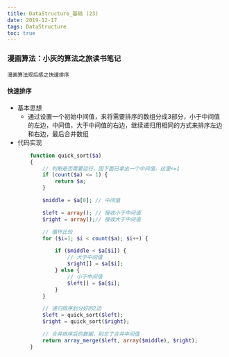 ```yaml
---
title: DataStructure_基础 (23)
date: 2019-12-17
tags: DataStructure
toc: true
---
```


### 漫画算法：小灰的算法之旅读书笔记
    漫画算法观后感之快速排序

<!-- more -->

#### 快速排序
- 基本思想
    * 通过设置一个初始中间值，来将需要排序的数组分成3部分，小于中间值的左边，中间值，大于中间值的右边，继续递归用相同的方式来排序左边和右边，最后合并数组
- 代码实现
    ```php
        function quick_sort($a)
        {
            // 判断是否需要运行，因下面已拿出一个中间值，这里<=1
            if (count($a) <= 1) {
                return $a;
            }

            $middle = $a[0]; // 中间值

            $left = array(); // 接收小于中间值
            $right = array();// 接收大于中间值

            // 循环比较
            for ($i=1; $i < count($a); $i++) { 

                if ($middle < $a[$i]) {
                    // 大于中间值
                    $right[] = $a[$i];
                } else {
                    // 小于中间值
                    $left[] = $a[$i];
                }
            }

            // 递归排序划分好的2边
            $left = quick_sort($left);
            $right = quick_sort($right);

            // 合并排序后的数据，别忘了合并中间值
            return array_merge($left, array($middle), $right);
        }
    ```

